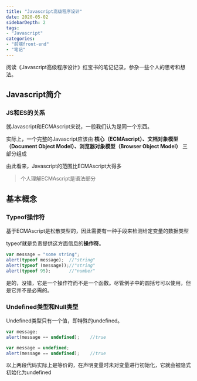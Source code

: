 ```yaml
---
title: "Javascript高级程序设计"
date: 2020-05-02
sidebarDepth: 2
tags:
- "Javascript"
categories:
- "前端front-end"
- "笔记"
---
```

阅读《Javascript高级程序设计》红宝书的笔记记录，参杂一些个人的思考和想法。
<!-- more -->

## Javascript简介
### JS和ES的关系
就Javascript和ECMAscript来说，一般我们认为是同一个东西。

实际上，一个完整的Javascript应该由 **核心（ECMAscript）、文档对象模型（Document Object Model）、浏览器对象模型（Browser Object Model）** 三部分组成

由此看来，Javascript的范围比ECMAscript大得多


>个人理解ECMAscript是语法部分
## 基本概念

### Typeof操作符

基于ECMAscript是松散类型的，因此需要有一种手段来检测给定变量的数据类型

typeof就是负责提供这方面信息的**操作符**。

```javascript
var message = "some string";
alert(typeof message);	//"string"
alert(typeof (message));//"string"
alert(typeof 95);		//"number"
```



是的，没错，它是一个操作符而不是一个函数。尽管例子中的圆括号可以使用，但是它并不是必需的。

### Undefined类型和Null类型

Undefined类型只有一个值，即特殊的undefined。

```javascript
var message;
alert(message == undefined);	//true

var message = undefined;
alert(message == undefined);	//true
```

以上两段代码实际上是等价的，在声明变量时未对变量进行初始化，它就会被隐式初始化为undefined